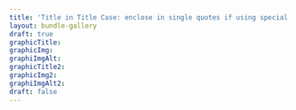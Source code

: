 ```yaml
---
title: 'Title in Title Case: enclose in single quotes if using special characters'
layout: bundle-gallery
draft: true
graphicTitle:
graphicImg:
graphiImgAlt: 
graphicTitle2:
graphicImg2:
graphiImgAlt2: 
draft: false
---
```


